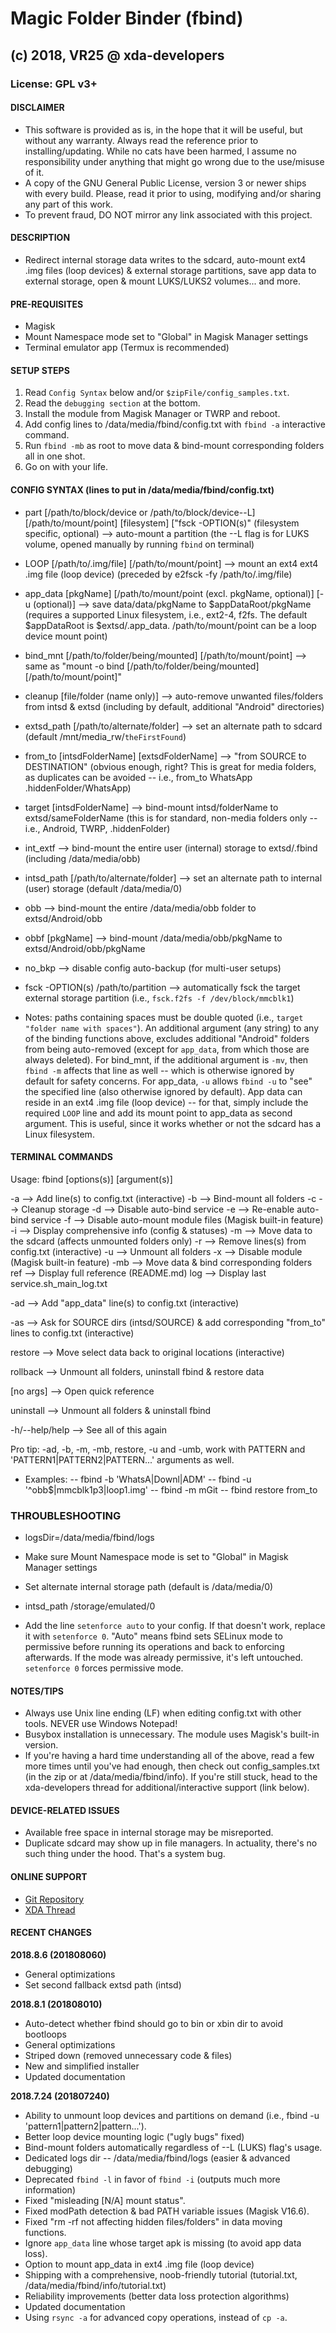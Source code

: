 # Magic Folder Binder (fbind)     
## (c) 2018, VR25 @ xda-developers
### License: GPL v3+



#### DISCLAIMER

- This software is provided as is, in the hope that it will be useful, but without any warranty. Always read the reference prior to installing/updating. While no cats have been harmed, I assume no responsibility under anything that might go wrong due to the use/misuse of it.
- A copy of the GNU General Public License, version 3 or newer ships with every build. Please, read it prior to using, modifying and/or sharing any part of this work.
- To prevent fraud, DO NOT mirror any link associated with this project.



#### DESCRIPTION

- Redirect internal storage data writes to the sdcard, auto-mount ext4 .img files (loop devices) & external storage partitions, save app data to external storage, open & mount LUKS/LUKS2 volumes... and more.



#### PRE-REQUISITES

- Magisk
- Mount Namespace mode set to "Global" in Magisk Manager settings
- Terminal emulator app (Termux is recommended)



#### SETUP STEPS

1. Read `Config Syntax` below and/or `$zipFile/config_samples.txt`.
2. Read the `debugging section` at the bottom.
3. Install the module from Magisk Manager or TWRP and reboot.
4. Add config lines to /data/media/fbind/config.txt with `fbind -a` interactive command.
5. Run `fbind -mb` as root to move data & bind-mount corresponding folders all in one shot.
6. Go on with your life.



#### CONFIG SYNTAX (lines to put in /data/media/fbind/config.txt)

- part [/path/to/block/device or /path/to/block/device--L] [/path/to/mount/point] [filesystem] ["fsck -OPTION(s)" (filesystem specific, optional) --> auto-mount a partition (the --L flag is for LUKS volume, opened manually by running `fbind` on terminal)

- LOOP [/path/to/.img/file] [/path/to/mount/point] --> mount an ext4 ext4 .img file (loop device) (preceded by e2fsck -fy /path/to/.img/file)

- app_data [pkgName] [/path/to/mount/point (excl. pkgName, optional)] [-u (optional)] --> save data/data/pkgName to $appDataRoot/pkgName (requires a supported Linux filesystem, i.e., ext2-4, f2fs. The default $appDataRoot is $extsd/.app_data. /path/to/mount/point can be a loop device mount point)

- bind_mnt [/path/to/folder/being/mounted] [/path/to/mount/point] --> same as "mount -o bind [/path/to/folder/being/mounted] [/path/to/mount/point]"

- cleanup [file/folder (name only)] --> auto-remove unwanted files/folders from intsd & extsd (including by default, additional "Android" directories)

- extsd_path [/path/to/alternate/folder] --> set an alternate path to sdcard (default /mnt/media_rw/`theFirstFound`)

- from_to [intsdFolderName] [extsdFolderName] --> "from SOURCE to DESTINATION" (obvious enough, right? This is great for media folders, as duplicates can be avoided -- i.e., from_to WhatsApp .hiddenFolder/WhatsApp)

- target [intsdFolderName] --> bind-mount intsd/folderName to extsd/sameFolderName (this is for standard, non-media folders only -- i.e., Android, TWRP, .hiddenFolder)

- int_extf --> bind-mount the entire user (internal) storage to extsd/.fbind (including /data/media/obb)

- intsd_path [/path/to/alternate/folder] --> set an alternate path to internal (user) storage (default /data/media/0)

- obb --> bind-mount the entire /data/media/obb folder to extsd/Android/obb

- obbf [pkgName] --> bind-mount /data/media/obb/pkgName to extsd/Android/obb/pkgName

- no_bkp --> disable config auto-backup (for multi-user setups)

- fsck -OPTION(s) /path/to/partition --> automatically fsck the target external storage partition (i.e., `fsck.f2fs -f /dev/block/mmcblk1`)

- Notes: paths containing spaces must be double quoted (i.e., `target "folder name with spaces"`). An additional argument (any string) to any of the binding functions above, excludes additional "Android" folders from being auto-removed (except for `app_data`, from which those are always deleted). For bind_mnt, if the additional argument is `-mv`, then `fbind -m` affects that line as well -- which is otherwise ignored by default for safety concerns. For app_data, `-u` allows `fbind -u` to "see" the specified line (also otherwise ignored by default). App data can reside in an ext4 .img file (loop device) -- for that, simply include the required `LOOP` line and add its mount point to app_data as second argument. This is useful, since it works whether or not the sdcard has a Linux filesystem.



#### TERMINAL COMMANDS

Usage: fbind [options(s)] [argument(s)]

-a --> Add line(s) to config.txt (interactive)
-b --> Bind-mount all folders
-c --> Cleanup storage
-d --> Disable auto-bind service
-e --> Re-enable auto-bind service
-f --> Disable auto-mount module files (Magisk built-in feature)
-i --> Display comprehensive info (config & statuses)
-m --> Move data to the sdcard (affects unmounted folders only)
-r --> Remove lines(s) from config.txt (interactive)
-u --> Unmount all folders
-x --> Disable module (Magisk built-in feature)
-mb --> Move data & bind corresponding folders
ref --> Display full reference (README.md)
log --> Display last service.sh_main_log.txt

-ad --> Add "app_data" line(s) to config.txt (interactive)

-as --> Ask for SOURCE dirs (intsd/SOURCE) & add corresponding "from_to" lines to config.txt (interactive)

restore --> Move select data back to original locations (interactive)

rollback --> Unmount all folders, uninstall fbind & restore data

[no args] --> Open quick reference

uninstall --> Unmount all folders & uninstall fbind

-h/--help/help --> See all of this again

Pro tip: -ad, -b, -m, -mb, restore, -u and -umb, work with PATTERN and 'PATTERN1|PATTERN2|PATTERN...' arguments as well.
- Examples:
-- fbind -b 'WhatsA|Downl|ADM'
-- fbind -u '^obb$|mmcblk1p3|loop1.img'
-- fbind -m mGit
-- fbind restore from_to



### THROUBLESHOOTING

* logsDir=/data/media/fbind/logs

* Make sure Mount Namespace mode is set to "Global" in Magisk Manager settings

* Set alternate internal storage path (default is /data/media/0)
- intsd_path /storage/emulated/0

- Add the line `setenforce auto` to your config. If that doesn't work, replace it with `setenforce 0`. "Auto" means fbind sets SELinux mode to permissive before running its operations and back to enforcing afterwards. If the mode was already permissive, it's left untouched. `setenforce 0` forces permissive mode.



#### NOTES/TIPS

- Always use Unix line ending (LF) when editing config.txt with other tools. NEVER use Windows Notepad!
- Busybox installation is unnecessary. The module uses Magisk's built-in version.
- If you're having a hard time understanding all of the above, read a few more times until you've had enough, then check out config_samples.txt (in the zip or at /data/media/fbind/info). If you're still stuck, head to the xda-developers thread for additional/interactive support (link below).



#### DEVICE-RELATED ISSUES

- Available free space in internal storage may be misreported.
- Duplicate sdcard may show up in file managers. In actuality, there's no such thing under the hood. That's a system bug.



#### ONLINE SUPPORT

- [Git Repository](https://github.com/Magisk-Modules-Repo/Magic-Folder-Binder)
- [XDA Thread](https://forum.xda-developers.com/apps/magisk/module-magic-folder-binder-t3621814/page2post72688621)



#### RECENT CHANGES

**2018.8.6 (201808060)**
- General optimizations
- Set second fallback extsd path (intsd)

**2018.8.1 (201808010)**
- Auto-detect whether fbind should go to bin or xbin dir to avoid bootloops
- General optimizations
- Striped down (removed unnecessary code & files)
- New and simplified installer
- Updated documentation

**2018.7.24 (201807240)**
- Ability to unmount loop devices and partitions on demand (i.e., fbind -u 'pattern1|pattern2|pattern...').
- Better loop device mounting logic ("ugly bugs" fixed)
- Bind-mount folders automatically regardless of --L (LUKS) flag's usage.
- Dedicated logs dir -- /data/media/fbind/logs (easier & advanced debugging)
- Deprecated `fbind -l` in favor of `fbind -i` (outputs much more information)
- Fixed "misleading [N/A] mount status".
- Fixed modPath detection & bad PATH variable issues (Magisk V16.6).
- Fixed "rm -rf not affecting hidden files/folders" in data moving functions.
- Ignore `app_data` line whose target apk is missing (to avoid app data loss).
- Option to mount app_data in ext4 .img file (loop device)
- Shipping with a comprehensive, noob-friendly tutorial (tutorial.txt, /data/media/fbind/info/tutorial.txt)
- Reliability improvements (better data loss protection algorithms)
- Updated documentation
- Using `rsync -a` for advanced copy operations, instead of `cp -a`.
